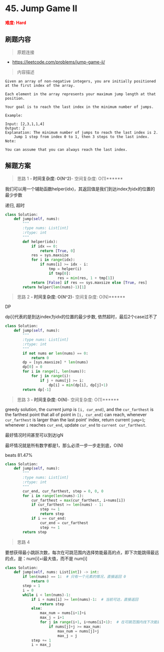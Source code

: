 # 45. Jump Game II

**<font color=red>难度: Hard</font>**

## 刷题内容

> 原题连接

* https://leetcode.com/problems/jump-game-ii/

> 内容描述

```
Given an array of non-negative integers, you are initially positioned at the first index of the array.

Each element in the array represents your maximum jump length at that position.

Your goal is to reach the last index in the minimum number of jumps.

Example:

Input: [2,3,1,1,4]
Output: 2
Explanation: The minimum number of jumps to reach the last index is 2.
    Jump 1 step from index 0 to 1, then 3 steps to the last index.
Note:

You can assume that you can always reach the last index.
```

## 解题方案

> 思路 1
******- 时间复杂度: O(N^2)******- 空间复杂度: O(1)******

我们可以用一个辅助函数helper(idx)，其返回值是我们到达index为idx的位置的最少步数

递归, 超时


```python
class Solution:
    def jump(self, nums):
        """
        :type nums: List[int]
        :rtype: int
        """
        def helper(idx):
            if idx == 0:
                return [True, 0]
            res = sys.maxsize
            for i in range(idx):
                if nums[i] >= idx - i:
                    tmp = helper(i)
                    if tmp[0]:
                        res = min(res, 1 + tmp[1])
            return [False] if res == sys.maxsize else [True, res]
        return helper(len(nums)-1)[1]
```


> 思路 2
******- 时间复杂度: O(N^2)******- 空间复杂度: O(N)******


DP

dp[i]代表的是到达index为idx的位置的最少步数, 依然超时，最后2个case过不了

```python
class Solution:
    def jump(self, nums):
        """
        :type nums: List[int]
        :rtype: int
        """
        if not nums or len(nums) == 0:
            return 0
        dp = [sys.maxsize] * len(nums)
        dp[0] = 0
        for i in range(1, len(nums)):
            for j in range(i):
                if j + nums[j] >= i:
                    dp[i] = min(dp[i], dp[j]+1)
        return dp[-1]
```

> 思路 3
******- 时间复杂度: O(N)******- 空间复杂度: O(1)******


greedy solution, the current jump is ```[i, cur_end]```, and the ```cur_farthest``` is the farthest point 
that all of point in ```[i, cur_end]``` can reach, whenever ```cur_farthest``` is larger than the last point' index, 
return current ```jump+1```; whenever ```i``` reaches ```cur_end```, update ```cur_end``` to ```current cur_farthest```.


最好情况时间甚至可以到达lgN

最坏情况就是所有数字都是1，那么必须一步一步走到底，O(N)

beats 81.47%

```python
class Solution:
    def jump(self, nums):
        """
        :type nums: List[int]
        :rtype: int
        """
        cur_end, cur_farthest, step = 0, 0, 0
        for i in range(len(nums)-1):
            cur_farthest = max(cur_farthest, i+nums[i])
            if cur_farthest >= len(nums) - 1:
                step += 1
                return step
            if i == cur_end:
                cur_end = cur_farthest
                step += 1
        return step
```


> 思路 4

要想获得最小跳跃次数，每次在可跳范围内选择势能最高的点，即下次能跳得最远的点，是：num[i]+i最大值，而不是 num[i]

```python
class Solution:
    def jump(self, nums: List[int]) -> int:        
        if len(nums) == 1:  # 只有一个元素的情况，直接返回 0
            return 0
        step = 1
        i = 0
        while i < len(nums)-1:
            if i + nums[i] >= len(nums)-1:  # 当前可达，直接返回
                return step
            else:
                max_num = nums[i+1]+i
                max_j = i+1
                for j in range(i+1, i+nums[i]+1):  # 在可跳范围内找下次能跳最远的点
                    if nums[j]+j >= max_num:
                        max_num = nums[j]+j
                        max_j = j
            step += 1
            i = max_j
```
